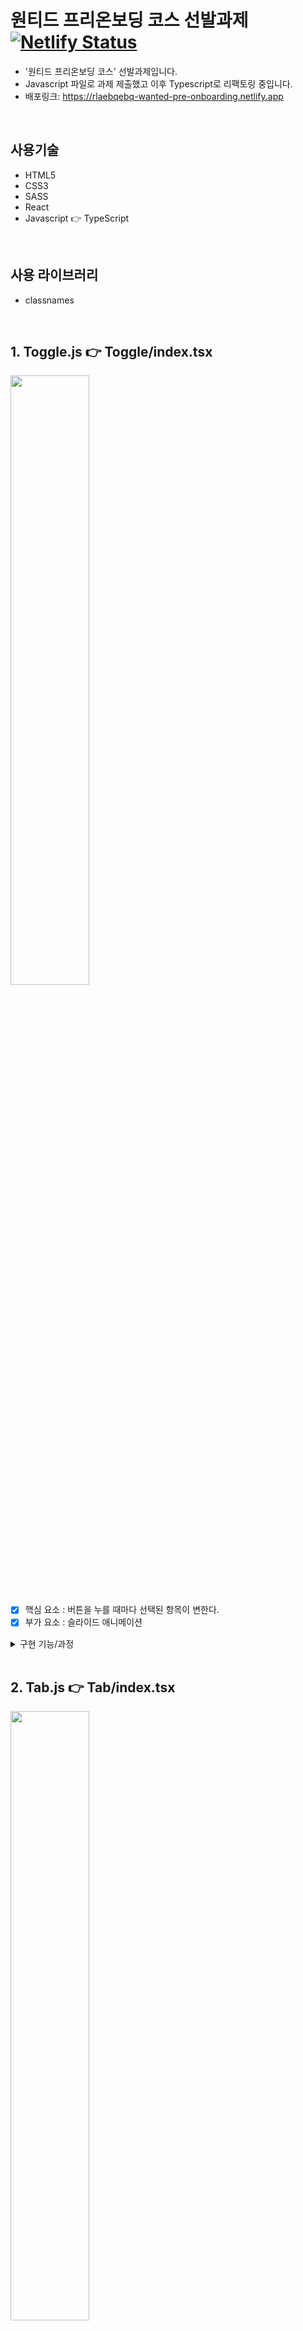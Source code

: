 # 원티드 프리온보딩 코스 선발과제 [![Netlify Status](https://api.netlify.com/api/v1/badges/54edafd8-b580-4e5a-b8d2-fea6f8aaaaa2/deploy-status)](https://app.netlify.com/sites/rlaebqebq-wanted-pre-onboarding/deploys)

- '원티드 프리온보딩 코스' 선발과제입니다.<br />
- Javascript 파일로 과제 제출했고 이후 Typescript로 리팩토링 중입니다.
- 배포링크: https://rlaebqebq-wanted-pre-onboarding.netlify.app

<br/>

## 사용기술

- HTML5
- CSS3
- SASS
- React
- Javascript  👉  TypeScript

<br/>

## 사용 라이브러리

- classnames

<br/>

## 1. Toggle.js  👉  Toggle/index.tsx
<img src="https://user-images.githubusercontent.com/50236673/164514914-d73feba8-ff90-4b70-8186-48bae248b17e.gif" width="50%" height="50%">   

- [x] 핵심 요소 : 버튼을 누를 때마다 선택된 항목이 변한다.
- [x] 부가 요소 : 슬라이드 애니메이션

<details>
  <summary>구현 기능/과정</summary>
  <br />
  
  **기능**
  - 버튼은 토글 방식으로 작동됨.
  - 버튼을 누를 때마다 버튼의 디자인이 변함.
  - 버튼을 누르면 선택된 버튼의 글자색은 #606060, 배경색은 #fff 되어야 하고, 선택되지 못한 버튼의 글자색은 #9e9e9e, 배경색은 #cecece 되어야 함.   

  **구현과정_1**
  1. `배경`, `글자`, `흰색 레이어` 순으로 레이어를 쌓아 구현.
  2. 버튼을 선택하면 선택한 버튼 `글자` 위로 선택된 영역을 나타낼 `흰색 레이어`를 이동시킴.
  3. 구현하고자 했던 선택된 버튼의 글자색 #606060보다 더 밝은 색으로 구현돼서 실패함.

  **구현과정_2**
  1. 가상 요소 :before, :after를 버튼에 추가함.
  2. 버튼이 unchecked일 경우(기본)   
    2.1 :before은 content `기본`로 변경. 왼쪽으로 이동시킴. 배경색은 #fff으로 변경.  
    2.2 :after은 content `상세`로 변경. 왼쪽으로 이동시킴. 글자색을 #9e9e9e로 변경. 배경색은 #cecece으로 변경.
  3. 버튼이 checked일 경우(상세)   
    3.1 :before은 content `상세`로 변경. 오른쪽으로 이동시킴. 배경색은 #cecece으로 변경.   
    3.2 :after은 content `기본`로 변경. 왼쪽으로 이동시킴. 글자색을 #9e9e9e로 변경. 배경색은 #fff으로 변경.

</details>

<br />

## 2. Tab.js  👉  Tab/index.tsx
<img src="https://user-images.githubusercontent.com/50236673/164514912-34169e84-847e-4821-a642-d88c6bd88e13.gif" width="50%" height="50%"> 

- [x] 핵심 요소 : 버튼을 누를 때마다 선택된 탭이 변한다.
- [x] 부가 요소 : 슬라이드 애니메이션

<details>
  <summary>구현 기능/과정</summary>
  <br />
  
  **기능**
  - 탭을 선택하면 탭 하단 내용 교체를 위해 선택한 탭의 번호와 이름을 저장함.
  - 탭을 선택하면 선택한 탭 글자색은 #303030으로 변경하고, 하단 장식 요소를 선택한 탭 밑으로 옮김.
  - 과제로 주어진 탭은 3개이지만 만약 탭이 4개, 5개로 늘어난다면 가정하고 구현함.

  **구현과정**
  1. 탭의 내용을 담고 있는 `arr`와 `map`을 사용해 생성함.
  2. 탭은 input type='radio'와 label을 사용해 구현함.
  3. 탭을 선택하면 선택한 탭 번호를 바탕으로 선택한 탭의 글자색을 변경하고 하단 장식요소를 옮김.

</details>

<br />

## 3. slider.js  ---Refactoring(50%)--->  Slider/index.tsx
<img src="https://user-images.githubusercontent.com/50236673/164514903-861e1986-a000-49fe-87c1-e1102fab47c8.gif" width="50%" height="50%"> 

- [x] 핵심 요소 : 슬라이더를 움직이면 상단의 값이 자동으로 변한다.
- [x] 부가 요소 : 하단 버튼과 미려한 픽셀 매칭

<details>
  <summary>구현 기능/과정</summary>
  <br />
  
  **기능**
  - input은 type='range'로 받고, `volume`을 1~100 범위의 자연수로 출력함.
  - 슬라이더를 움직인 거리를 `volume`에 반영함.
  - 하단 버튼을 누르면 해당 버튼에 적힌 숫자를 `volume`에 반영한다.
  - 슬라이더가 25% 지점을 지날때 마다 슬라이더 눈금 불이 켜지고 꺼짐.   

  **구현과정**
  1. 슬라이더 눈금은 ul, `li(눈금)`를 사용해 구현
  2. useState()를 사용해 `setVolume`을 통해 `volume` 관리.
  3. button은 `arr`와 `map`을 사용해 생성함.
  3. button에 onClick 이벤트가 발생하면 `setVolume`을 통해 `volume` 값 변경.
  4. 눈금은 항상 불이 켜져 있는 1% 지점을 제외하면 4개이므로 현재 `volume` 값을 가져와 계산.
  5. 반복문을 통해 `li(눈금)`에 active 클래스명을 붙였다 뗌.

  **어려웠던 지점_구현과정 5**
  * 1% 지점까지 반복문에 포함시켜 눈금에 불을 켜고 끄려 하니까 75% 지점 불을 끌 때 오류가 남.
  * 1% 지점은 언제나 불이 켜져있기 때문에 반복문에서 제외시키고 항상 불이 켜져있도록 코드 변경해 작성함.

</details>

<br />

## 4. input.js  👉  Input/index.tsx
<img src="https://user-images.githubusercontent.com/50236673/164514889-5ee69745-9c09-483b-904e-1b0d8f33885b.gif" width="50%" height="50%"> 

- [x] 핵심 요소 : 인풋창에 이메일과 비밀번호 입력이 가능하다
- [x] 부가 요소 : 이메일 형식에 맞을 경우 자동으로 체크 표시
- [x] 부가 요소 : 비밀번호 입력란 우측 눈 표시를 누르면 비밀번호가 노출된다

<details>
  <summary>구현 기능/과정</summary>
  <br />
  
  **기능**
  - input으로 이메일과 비밀번호 입력받음.
  - 입력받은 이메일을 `checkEmail` 함수로 이메일 유효성 검사를 한다. 
  - 이메일 유효성 검사는 키 입력이 있을 때마다 한다. 
  - 이메일 유효성 검사 후 checkEmailState 값 참/거짓 값으로 변경. 변경된 checkEmailState 값을 바탕으로 ‘확인’ 이미지를 회색/민트색으로 변경한다.
  - ‘눈’ 이미지를 클릭하면 이미지 색상 회색/민트색으로 변경하고 현재 입력된 비밀번호를 숨기거나 노출한다.

  **구현과정**
  1. input id='email'에 onKeyUp 이벤트가 발생하면 `checkEmail`함수 실행.
  2. `checkEmail` : email 유효성 검사 후, `checkEmailState` 의 `state`, `visible` 값을 변경.   
    2.1 state가 false면 `checkfalse` 클래스명을 붙여 이미지 #cecece 색상으로 변경. true면 `checktrue` 클래스명을 붙여 이미지 #66c4cd 색상으로 변경.   
    2.2 visible이 false면 오류 문구 'Invalid e-mail address' 하단에 추가 출력.
  3. input id='password'에 onClick 이벤트가 발생하면 `checkPassword`함수 실행.
  4. `checkPassword` : `checkPasswordState` 의 `state`, `visible` 값을 변경.   
    4.1 onClick 이벤트가 발생할 때마다 input type='password', type='text'로 번갈아가며 변경.   
    4.2 input type='password'일 경우, visible은 false.   
    4.3 input type='text'일 경우, visible은 true.   
    4.4 visible 값에 따라 `checktrue`, `checkfalse` 클래스명을 붙여 이미지 색상 변경.
    
  **어려웠던 지점_구현과정 2** 
  * input id='email'에 유사한 이벤트 2개를 넣어야 했던 점. (키보드 입력이 있을 때마다 유효성 검사, 입력창에 문구가 있는 상태에서 이메일 입력창을 벗어난다면 오류 문구를 하단에 출력)
  * checkEmailState를 객체로 변경 후, visible 추가해 해결함.

</details>

<br />

## 5. Dropdown.js  👉  Dropdown/index.tsx
<img src="https://user-images.githubusercontent.com/50236673/164514876-a185bf32-62d6-4ac9-9047-37b0ca817833.gif" width="50%" height="50%"> 

- [x] 핵심 요소 : 드롭다운을 누르면 선택 창이 펼쳐지고, 아무거나 골라 클릭하면 선택된 항목으로 변경됨
- [x] 부가 요소 : 키워드 필터 기능 구현

<details>
  <summary>구현 기능/과정</summary>
  <br />

  **기능**
  - 드롭다운을 누르면 선택 창이 펼쳐짐.
  - 펼쳐진 선택 창 상단에는 검색창이 있고, 하단에는 검색어를 바탕으로 필터 된 목록이 출력됨.
  - 펼쳐진 선택 창에서 항목을 선택하면 드롭다운 내용이 선택한 항목으로 변경되고 선택 창 닫힘.

  **구현과정**
  1. `dropButton`에 onClick 이벤트가 발생하면 `toggle` 함수 실행하여 `dropContent`에 open 클래스명을 토글 방식으로 추가/삭제
  2. 상단 검색창에 onChange 이벤트가 발생한다면 `setQuery`, `handleChange` 함수 실행.
  3. `setQuery` : 검색창에 입력받은 쿼리 값을 `getDisplayValue` 함수를 통해 `dropButton`에 출력
  4. `handleChange` : 항목이 변경된다면 그 값을 현재 선택된 항목으로 변경.
  5. 하단 목록에 onClick 이벤트가 발생한다면 `selectOption` 함수 실행.
  6. 하단 목록은 `map`을 사용해 생성함.
  7. `selectOption` : 현재 쿼리 값을 없애고, 선택된 항목을 현재 선택된 항목으로 변경. 완료하면 펼쳐진 선택 창 닫음.
  8. `filter` : 선택된 항목 중 쿼리가 포함된 항목을 리턴한다. 이때 모든 문자는 소문자로 변경함.

  **어려웠던 지점** 
  * `DropdownSearch`안에서 많은 변수와 함수가 서로 연결되있다보니 순서와 관계를 정리하는데 시간이 오래걸림. `filter`를 넣어야할 지점, 계속 변화되는 값을 관리하는 게 특히 어려웠음.

</details>
